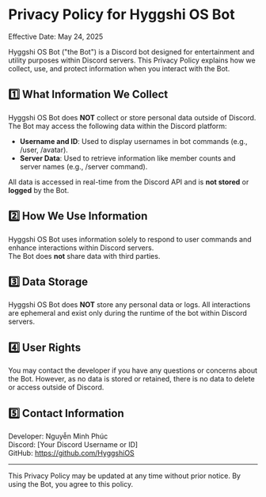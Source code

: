 # Privacy Policy for Hyggshi OS Bot

Effective Date: May 24, 2025

Hyggshi OS Bot ("the Bot") is a Discord bot designed for entertainment and utility purposes within Discord servers. This Privacy Policy explains how we collect, use, and protect information when you interact with the Bot.

## 1️⃣ What Information We Collect

Hyggshi OS Bot does **NOT** collect or store personal data outside of Discord. The Bot may access the following data within the Discord platform:

- **Username and ID**: Used to display usernames in bot commands (e.g., /user, /avatar).
- **Server Data**: Used to retrieve information like member counts and server names (e.g., /server command).

All data is accessed in real-time from the Discord API and is **not stored** or **logged** by the Bot.

## 2️⃣ How We Use Information

Hyggshi OS Bot uses information solely to respond to user commands and enhance interactions within Discord servers.  
The Bot does **not** share data with third parties.

## 3️⃣ Data Storage

Hyggshi OS Bot does **NOT** store any personal data or logs. All interactions are ephemeral and exist only during the runtime of the bot within Discord servers.

## 4️⃣ User Rights

You may contact the developer if you have any questions or concerns about the Bot. However, as no data is stored or retained, there is no data to delete or access outside of Discord.

## 5️⃣ Contact Information

Developer: Nguyễn Minh Phúc  
Discord: [Your Discord Username or ID]  
GitHub: https://github.com/HyggshiOS

---

This Privacy Policy may be updated at any time without prior notice. By using the Bot, you agree to this policy.
